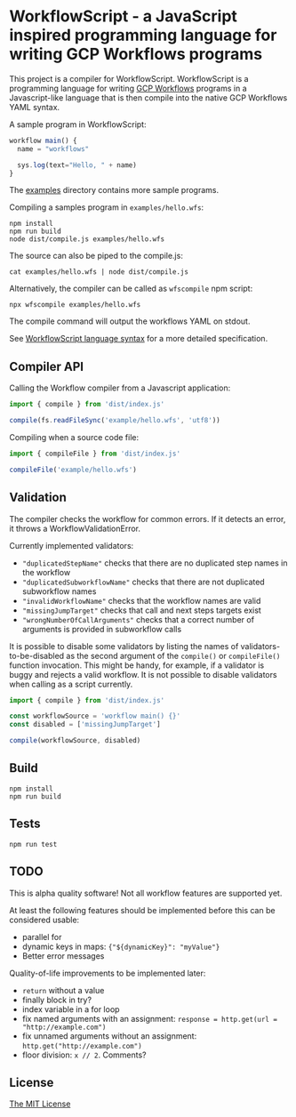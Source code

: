 # WorkflowScript - a JavaScript inspired programming language for writing GCP Workflows programs

This project is a compiler for WorkflowScript. WorkflowScript is a programming
language for writing [GCP Workflows](https://cloud.google.com/workflows/docs/apis)
programs in a Javascript-like language that is then compile into the native GCP
Workflows YAML syntax.

A sample program in WorkflowScript:

```javascript
workflow main() {
  name = "workflows"

  sys.log(text="Hello, " + name)
}
```

The [examples](examples) directory contains more sample programs.

Compiling a samples program in `examples/hello.wfs`:

```shell
npm install
npm run build
node dist/compile.js examples/hello.wfs
```

The source can also be piped to the compile.js:

```shell
cat examples/hello.wfs | node dist/compile.js
```

Alternatively, the compiler can be called as `wfscompile` npm script:

```shell
npx wfscompile examples/hello.wfs
```

The compile command will output the workflows YAML on stdout.

See [WorkflowScript language syntax](syntax.md) for a more detailed specification.

## Compiler API

Calling the Workflow compiler from a Javascript application:

```javascript
import { compile } from 'dist/index.js'

compile(fs.readFileSync('example/hello.wfs', 'utf8'))
```

Compiling when a source code file:

```javascript
import { compileFile } from 'dist/index.js'

compileFile('example/hello.wfs')
```

## Validation

The compiler checks the workflow for common errors. If it detects an error, it throws a WorkflowValidationError.

Currently implemented validators:

- `"duplicatedStepName"` checks that there are no duplicated step names in the workflow
- `"duplicatedSubworkflowName"` checks that there are not duplicated subworkflow names
- `"invalidWorkflowName"` checks that the workflow names are valid
- `"missingJumpTarget"` checks that call and next steps targets exist
- `"wrongNumberOfCallArguments"` checks that a correct number of arguments is provided in subworkflow calls

It is possible to disable some validators by listing the names of validators-to-be-disabled as the second argument of the `compile()` or `compileFile()` function invocation. This might be handy, for example, if a validator is buggy and rejects a valid workflow. It is not possible to disable validators when calling as a script currently.

```javascript
import { compile } from 'dist/index.js'

const workflowSource = 'workflow main() {}'
const disabled = ['missingJumpTarget']

compile(workflowSource, disabled)
```

## Build

```shell
npm install
npm run build
```

## Tests

```shell
npm run test
```

## TODO

This is alpha quality software! Not all workflow features are supported yet.

At least the following features should be implemented before this can be considered usable:

- parallel for
- dynamic keys in maps: `{"${dynamicKey}": "myValue"}`
- Better error messages

Quality-of-life improvements to be implemented later:

- `return` without a value
- finally block in try?
- index variable in a for loop
- fix named arguments with an assignment: `response = http.get(url = "http://example.com")`
- fix unnamed arguments without an assignment: `http.get("http://example.com")`
- floor division: `x // 2`. Comments?

## License

[The MIT License](LICENSE)
